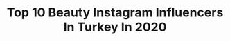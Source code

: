 ---
title: Top 10 Beauty Instagram Influencers In Turkey In 2020
description: >-
  Find top beauty Instagram influencers in Turkey in 2020. Most popular hashtags: #fashion #istanbul #love #style.
platform: Instagram
profiles:
  - username: "sha1kiba"
    fullname: >-
      🧿Shakiba | شَکیبا
    location: "Turkey"
    followers: 132317
    engagement: 1072
    commentsToLikes: 0.137320
    id: ck0vyosug522k0i19f3uv676u
    verified: false
    hashtags: "#blueeyeshadoe, #eyelinertutorial, #pinkymakeup, #hudabeautychallenge"
  - username: "mervinstablog"
    fullname: >-
      Merve Özçelik
    location: "Turkey"
    followers: 25991
    engagement: 744
    commentsToLikes: 0.780781
    id: ck8tcvdwi0txa0j78tuwjg12t
    verified: false
    hashtags: "#youtube, #glowyskin, #ootd, #kombin"
  - username: "burcucanuysal"
    fullname: >-
      Burcu 🖤 Can
    location: "Turkey"
    followers: 97636
    engagement: 556
    commentsToLikes: 0.103633
    id: ck14jyytlmvkz0i19p0x6sawx
    verified: false
    hashtags: "#love, #valentinesday2019, #surprise, #amsterdam"
  - username: "ilaydasurucuu"
    fullname: >-
      İlayda Sürücü
    location: "Turkey"
    followers: 116720
    engagement: 423
    commentsToLikes: 0.230241
    id: ck5chrszhrc9o0i11xoh37l4u
    verified: false
    hashtags: "#5mmigroskadinlargunu"
  - username: "idilunuvaar"
    fullname: >-
      İdil Ünüvar
    location: "Turkey"
    followers: 11078
    engagement: 855
    commentsToLikes: 0.152036
    id: ck0w6qn389u1q0i1962yt50ug
    verified: false
    hashtags: "#sevgllrgnu, #seemyigtv, #fashion, #mutluhaftasonlar"
  - username: "julidekir"
    fullname: >-
      Jülide Kır
    location: "Turkey"
    followers: 56509
    engagement: 315
    commentsToLikes: 0.102591
    id: ck15subf3eu5z0i1942fumqkc
    verified: false
    hashtags: ""
  - username: "yagmurdoganayy"
    fullname: >-
      YAĞMUR
    location: "Turkey"
    followers: 70939
    engagement: 251
    commentsToLikes: 0.078289
    id: ck6tyu5c85vhj0j7113bx28yy
    verified: false
    hashtags: "#orchid, #weekend, #siyah, #pembe"
  - username: "busrayurtgul"
    fullname: >-
      Busra Yurtgul Neziroglulari
    location: "Turkey"
    followers: 245390
    engagement: 523
    commentsToLikes: 0.019341
    id: ck139k5xplpjy0i19x6soai4b
    verified: false
    hashtags: "#style, #outfitinspiration, #styleinspiration, #stradilooks"
  - username: "siavashphtogrph"
    fullname: >-
      Фотограф Сияваш
    location: "Turkey"
    followers: 9547
    engagement: 640
    commentsToLikes: 0.074520
    id: ck5chs5kord1o0i11qkasejlb
    verified: false
    hashtags: "#newcollection, #fashionblogger, #istanbul, #studiophotography"
  - username: "ahedghraizy"
    fullname: >-
      ✨👸🏻🍦عهد🍦👸🏻✨
    location: "Turkey"
    followers: 140833
    engagement: 147
    commentsToLikes: 0.044941
    id: ck0w4c0kkxtod0i19sksxybv2
    verified: false
    hashtags: "#love, #mood, #ayasofya, #igstyle"
---